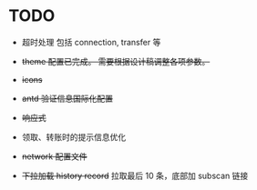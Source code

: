 # TODO

- 超时处理 包括 connection, transfer 等

- <del>theme 配置已完成。 需要根据设计稿调整各项参数。</del>

- <del>icons</del>

- <del>antd 验证信息国际化配置</del>

- <del>响应式</del>

- 领取、转账时的提示信息优化

- <del>network 配置文件</del>

- <del>下拉加载 history record</del> 拉取最后 10 条，底部加 subscan 链接
